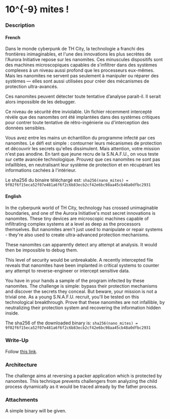 # 10^{-9} mites !

### Description

#### French

Dans le monde cyberpunk de TH City, la technologie a franchi des frontières inimaginables, et l'une des innovations les plus secrètes de l'Aurora Initiative repose sur les nanomites. Ces minuscules dispositifs sont des machines microscopiques capables de s’infiltrer dans des systèmes complexes à un niveau aussi profond que les processeurs eux-mêmes. Mais les nanomites ne servent pas seulement à manipuler ou réparer des systèmes — elles sont aussi utilisées pour créer des mécanismes de protection ultra-avancés.

Ces nanomites peuvent détecter toute tentative d’analyse parait-il. Il serait alors impossible de les debugger.

Ce niveau de sécurité être inviolable. Un fichier récemment intercepté révèle que des nanomites ont été implantées dans des systèmes critiques pour contrer toute tentative de rétro-ingénierie ou d'interception des données sensibles.

Vous avez entre les mains un échantillon du programme infecté par ces nanomites. Le défi est simple : contourner leurs mécanismes de protection et découvrir les secrets qu'elles dissimulent. Mais attention, votre mission n'est pas anodine. En tant que jeune recru de la S.N.A.F.U., on vous teste sur cette avancée technologique. Prouvez que ces nanomites ne sont pas infaillibles, en neutralisant leur système de protection et en récupérant les informations cachées à l'intérieur.

Le sha256 du binaire téléchargé est: `sha256(nano_mites) = 9f02f6f15eca52f07e481a6f6f2c6b83ecb2cf42e6bc98aa45cb48a0dfbc2931`

#### English

In the cyberpunk world of TH City, technology has crossed unimaginable boundaries, and one of the Aurora Initiative's most secret innovations is nanomites. These tiny devices are microscopic machines capable of infiltrating complex systems at a level as deep as the processors themselves. But nanomites aren't just used to manipulate or repair systems - they're also used to create ultra-advanced protection mechanisms.

These nanomites can apparently detect any attempt at analysis. It would then be impossible to debug them.

This level of security would be unbreakable. A recently intercepted file reveals that nanomites have been implanted in critical systems to counter any attempt to reverse-engineer or intercept sensitive data.

You have in your hands a sample of the program infected by these nanomites. The challenge is simple: bypass their protection mechanisms and discover the secrets they conceal. But beware, your mission is not a trivial one. As a young S.N.A.F.U. recruit, you'll be tested on this technological breakthrough. Prove that these nanomites are not infallible, by neutralizing their protection system and recovering the information hidden inside.

The sha256 of the downloaded binary is: `sha256(nano_mites) = 9f02f6f15eca52f07e481a6f6f2c6b83ecb2cf42e6bc98aa45cb48a0dfbc2931`

### Write-Up
Follow [this link](./solve/writeup.md).

### Architecture
The challenge aims at reversing a packer application which is protected by nanomites. This technique prevents
challengers from analyzing the child process dynamically as it would be traced already by the father process.

### Attachments
A simple binary will be given.

